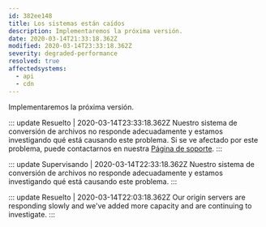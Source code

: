 ```yaml
---
id: 382ee148
title: Los sistemas están caídos
description: Implementaremos la próxima versión.
date: 2020-03-14T21:33:18.362Z
modified: 2020-03-14T23:33:18.362Z
severity: degraded-performance
resolved: true
affectedsystems:
  - api
  - cdn
---
```


Implementaremos la próxima versión.


::: update Resuelto | 2020-03-14T23:33:18.362Z
Nuestro sistema de conversión de archivos no responde adecuadamente y estamos investigando qué está causando este problema. Si se ve afectado por este problema, puede contactarnos en nuestra [Página de soporte](https://statusfy.marquez.co).
:::

::: update Supervisando | 2020-03-14T22:33:18.362Z
Nuestro sistema de conversión de archivos no responde adecuadamente y estamos investigando qué está causando este problema.
:::

::: update Resuelto | 2020-03-14T22:03:18.362Z
Our origin servers are responding slowly and we've added more capacity and are continuing to investigate.
:::

